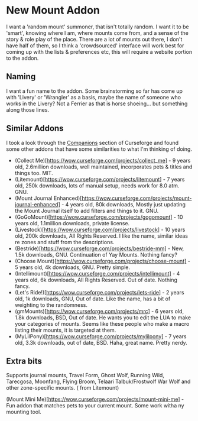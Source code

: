 # New Mount Addon

I want a 'random mount' summoner, that isn't totally random.  I want it to be 'smart', knowing where I am, where mounts come from, and a sense of the story & role play of the place.  There are a lot of mounts out there, I don't have half of them, so I think a 'crowdsourced' interface will work best for coming up with the lists & preferences etc, this will require a website portion to the addon.

## Naming

I want a fun name to the addon.  Some brainstorming so far has come up with 'Livery' or 'Wrangler' as a basis, maybe the name of someone who works in the Livery?  Not a Ferrier as that is horse shoeing... but something along those lines.

## Similar Addons

I took a look through the [Companions](https://wow.curseforge.com/addons/companions) section of Curseforge and found some other addons that have some similarities to what I'm thinking of doing.

* (Collect Me)[https://wow.curseforge.com/projects/collect_me] - 9 years old, 2.6million downloads, well maintained, incorporates pets & titles and things too.  MIT.
* (Litemount)[https://wow.curseforge.com/projects/litemount] - 7 years old, 250k downloads, lots of manual setup, needs work for 8.0 atm. GNU.
* (Mount Journal Enhanced)[https://wow.curseforge.com/projects/mount-journal-enhanced] - 4 years old, 80k downloads, Mostly just updating the Mount Journal itself to add filters and things to it. GNU.
* (GoGoMount)[https://wow.curseforge.com/projects/gogomount] - 10 years old, 1.1million downloads, private license.
* (Livestock)[https://wow.curseforge.com/projects/livestock] - 10 years old, 200k downloads, All Rights Reserved.  I like the name, similar ideas re zones and stuff from the descriptions.
* (Bestride)[https://wow.curseforge.com/projects/bestride-mm] - New, 1.5k downloads, GNU.  Continuation of Yay Mounts. Nothing fancy?
* (Choose Mount)[https://wow.curseforge.com/projects/choose-mount] - 5 years old, 4k downloads, GNU. Pretty simple.
* (Intellimount)[https://wow.curseforge.com/projects/intellimount] - 4 years old, 6k downloads, All Rights Reserved. Out of date.  Nothing fancy.
* (Let's Ride!)[https://wow.curseforge.com/projects/lets-ride] - 2 years old, 1k downloads, GNU, Out of date.  Like the name, has a bit of weighting to the randomness.  
* (gmMounts)[https://wow.curseforge.com/projects/mrc] - 6 years old, 1.8k downloads, BSD, Out of date.  He wants you to edit the LUA to make your categories of mounts.  Seems like these people who make a macro listing their mounts, it is targeted at them.
* (MyLilPony)[https://wow.curseforge.com/projects/mylilpony] - 7 years old, 3.3k downloads, out of date, BSD. Haha, great name.  Pretty nerdy.


## Extra bits

Supports journal mounts, Travel Form, Ghost Wolf, Running Wild, Tarecgosa, Moonfang, Flying Broom, Telaari Talbuk/Frostwolf War Wolf and other zone-specific mounts. ( from Litemount)

(Mount Mini Me)[https://wow.curseforge.com/projects/mount-mini-me] - Fun addon that matches pets to your current mount.  Some work witha ny mounting tool.